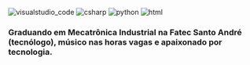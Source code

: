![visualstudio_code](https://user-images.githubusercontent.com/62109597/134577272-f3aefaa1-0624-4d73-98b0-1c8cb2a037c0.png)                                                ![csharp](https://user-images.githubusercontent.com/62109597/134576779-5d785825-3714-42a3-982b-b8147e70f3f3.png)                                           ![python](https://user-images.githubusercontent.com/62109597/134577414-86a2c446-5730-4fed-8df6-9268d7f4ceda.png)                                      ![html](https://user-images.githubusercontent.com/62109597/134577440-750fb80a-1f9d-4d66-96f5-a1840abe0f88.png)


### Graduando em Mecatrônica Industrial na Fatec Santo André (tecnólogo), músico nas horas vagas e apaixonado por tecnologia. 





<!--
**biellvieira/biellvieira** is a ✨ _special_ ✨ repository because its `README.md` (this file) appears on your GitHub profile.

Here are some ideas to get you started:

- 🔭 I’m currently working on ...
- 🌱 I’m currently learning ...
- 👯 I’m looking to collaborate on ...
- 🤔 I’m looking for help with ...
- 💬 Ask me about ...
- 📫 How to reach me: ...
- 😄 Pronouns: ...
- ⚡ Fun fact: ...
-->
